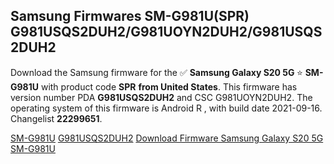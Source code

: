 <h2>Samsung Firmwares SM-G981U(SPR) G981USQS2DUH2/G981UOYN2DUH2/G981USQS2DUH2</h2>
Download the Samsung firmware for the ✅ <strong>Samsung Galaxy S20 5G </strong> ⭐ <strong>SM-G981U</strong> with product code <strong>SPR</strong> <strong> from United States</strong>. This firmware has version number PDA <strong>G981USQS2DUH2</strong> and CSC G981UOYN2DUH2. The operating system of this firmware is Android R , with build date 2021-09-16. Changelist <strong>22299651</strong>.


[SM-G981U](https://samfirm.shop/samsung/model/SM-G981U)
[G981USQS2DUH2](https://samfirm.shop/samsung/pda/G981USQS2DUH2)
[Download Firmware Samsung Galaxy S20 5G SM-G981U](https://samfirm.shop/samsung/firmware/457047)

